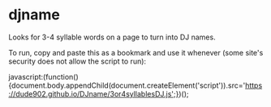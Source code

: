 # djname
Looks for 3-4 syllable words on a page to turn into DJ names.

To run, copy and paste this as a bookmark and use it whenever (some site's security does not allow the script to run):

javascript:(function(){document.body.appendChild(document.createElement('script')).src='https://dude902.github.io/DJname/3or4syllablesDJ.js';})();
